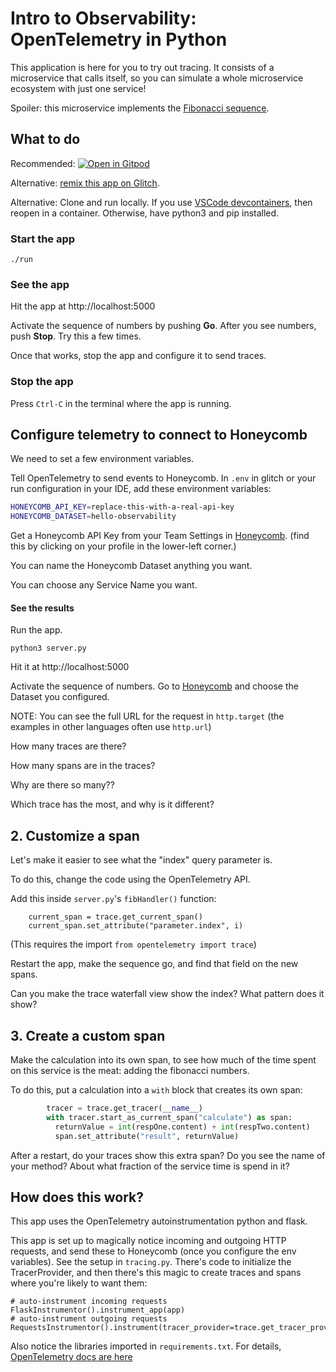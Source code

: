# Intro to Observability: OpenTelemetry in Python

This application is here for you to try out tracing.
It consists of a microservice that calls itself, so you can simulate
a whole microservice ecosystem with just one service!

Spoiler: this microservice implements the <a href="https://en.wikipedia.org/wiki/Fibonacci_number">Fibonacci sequence</a>.

## What to do

Recommended:
[![Open in Gitpod](https://gitpod.io/button/open-in-gitpod.svg)](https://gitpod.io/#https://github.com/honeycombio/intro-to-o11y-python)

Alternative: [remix this app on Glitch](https://glitch.com/edit/#!/intro-to-o11y-python).

Alternative: Clone and run locally.
 If you use [VSCode devcontainers](https://code.visualstudio.com/docs/remote/containers-tutorial),
then reopen in a container. Otherwise, have python3 and pip installed.

### Start the app

`./run`

### See the app

Hit the app at http://localhost:5000

Activate the sequence of numbers by pushing **Go**. After you see numbers, push **Stop**. Try this a few times.

Once that works, stop the app and configure it to send traces.

### Stop the app

Press `Ctrl-C` in the terminal where the app is running.

## Configure telemetry to connect to Honeycomb

We need to set a few environment variables.



Tell OpenTelemetry to send events to Honeycomb.
In `.env` in glitch or your run configuration in your IDE, add these
environment variables:

```sh
HONEYCOMB_API_KEY=replace-this-with-a-real-api-key
HONEYCOMB_DATASET=hello-observability
```

Get a Honeycomb API Key from your Team Settings in [Honeycomb](https://ui.honeycomb.io).
(find this by clicking on your profile in the lower-left corner.)

You can name the Honeycomb Dataset anything you want.

You can choose any Service Name you want.

#### See the results

Run the app. 

`python3 server.py`

Hit it at http://localhost:5000

Activate the sequence of numbers.
Go to [Honeycomb](https://ui.honeycomb.io) and choose the Dataset you configured.

NOTE: You can see the full URL for the request in `http.target` 
(the examples in other languages often use `http.url`)

How many traces are there?

How many spans are in the traces?

Why are there so many??

Which trace has the most, and why is it different?

## 2. Customize a span

Let's make it easier to see what the "index" query parameter is.

To do this, change the code using the OpenTelemetry API.

Add this inside `server.py`'s `fibHandler()` function:

```
    current_span = trace.get_current_span()
    current_span.set_attribute("parameter.index", i)
```

(This requires the import `from opentelemetry import trace`)

Restart the app, make the sequence go, and find that field on the new spans.

Can you make the trace waterfall view show the index? What pattern does it show?

## 3. Create a custom span

Make the calculation into its own span, to see how much of the time spent on
this service is the meat: adding the fibonacci numbers.

To do this, put a calculation into a `with` block that creates its own span:

```python
        tracer = trace.get_tracer(__name__)
        with tracer.start_as_current_span("calculate") as span:
          returnValue = int(respOne.content) + int(respTwo.content)
          span.set_attribute("result", returnValue)
```

After a restart, do your traces show this extra span? Do you see the name of your method?
About what fraction of the service time is spend in it?


## How does this work?

This app uses the OpenTelemetry autoinstrumentation python and flask.

This app is set up to magically notice incoming and outgoing HTTP requests,
and send these to Honeycomb (once you configure the env variables).
See the setup in `tracing.py`. There's code to initialize the TracerProvider,
and then there's this magic to create traces and spans where you're likely to want them:

```
# auto-instrument incoming requests
FlaskInstrumentor().instrument_app(app)
# auto-instrument outgoing requests
RequestsInstrumentor().instrument(tracer_provider=trace.get_tracer_provider())
```

Also notice the libraries imported in `requirements.txt`. 
For details, [OpenTelemetry docs are here](https://opentelemetry-python.readthedocs.io/en/stable/)
